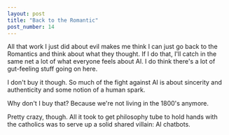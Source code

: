 ```yaml
---
layout: post
title: "Back to the Romantic"
post_number: 14
---
```


All that work I just did about evil makes me think I can just go back to the Romantics and think about what they thought. If I do that, I'll catch in the same net a lot of what everyone feels about AI. I do think there's a lot of gut-feeling stuff going on here.

I don't buy it though. So much of the fight against AI is about sincerity and authenticity and some notion of a human spark.

Why don't I buy that? Because we're not living in the 1800's anymore.

Pretty crazy, though. All it took to get philosophy tube to hold hands with the catholics was to serve up a solid shared villain: AI chatbots.